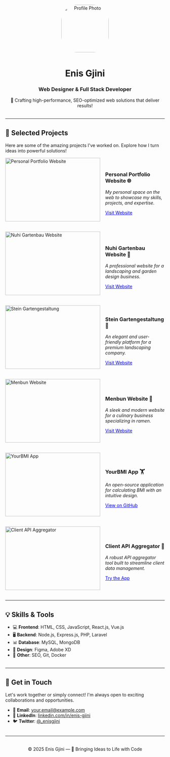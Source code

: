 <!-- Updated Portfolio Section -->

<div align="center">
  <img 
    src="https://framerusercontent.com/images/XMiiECCeeSoVVOYTGADuN9yI0Hs.jpg" 
    alt="Profile Photo" 
    width="150" 
    height="150" 
    style="border-radius: 50px; margin-bottom: 10px;"
  />
  <h1>Enis Gjini</h1>
  <h3>Web Designer & Full Stack Developer</h3>
  <p>🚀 Crafting high-performance, SEO-optimized web solutions that deliver results!</p>
</div>

<hr style="margin: 2rem 0;" />

<h2>🌟 Selected Projects</h2>
<p>Here are some of the amazing projects I've worked on. Explore how I turn ideas into powerful solutions!</p>

<!-- Project 1 -->
<div style="display: flex; margin-bottom: 2rem; align-items: center;">
  <img 
    src="https://via.placeholder.com/300x200" 
    alt="Personal Portfolio Website" 
    style="width: 300px; height: 200px; object-fit: cover; margin-right: 1rem;"
  />
  <div>
    <h3>Personal Portfolio Website 🌐</h3>
    <p><em>My personal space on the web to showcase my skills, projects, and expertise.</em></p>
    <a href="http://enisgj-11.epizy.com/?i=2" target="_blank" style="color: #0000EE;">Visit Website</a>
  </div>
</div>

<!-- Project 2 -->
<div style="display: flex; margin-bottom: 2rem; align-items: center;">
  <img 
    src="https://via.placeholder.com/300x200" 
    alt="Nuhi Gartenbau Website" 
    style="width: 300px; height: 200px; object-fit: cover; margin-right: 1rem;"
  />
  <div>
    <h3>Nuhi Gartenbau Website 🌱</h3>
    <p><em>A professional website for a landscaping and garden design business.</em></p>
    <a href="https://www.nuhi-gartenbau.de/" target="_blank" style="color: #0000EE;">Visit Website</a>
  </div>
</div>

<!-- Project 3 -->
<div style="display: flex; margin-bottom: 2rem; align-items: center;">
  <img 
    src="https://via.placeholder.com/300x200" 
    alt="Stein Gartengestaltung" 
    style="width: 300px; height: 200px; object-fit: cover; margin-right: 1rem;"
  />
  <div>
    <h3>Stein Gartengestaltung 🏡</h3>
    <p><em>An elegant and user-friendly platform for a premium landscaping company.</em></p>
    <a href="https://stein-gartengestaltung.de/Heim/" target="_blank" style="color: #0000EE;">Visit Website</a>
  </div>
</div>

<!-- Project 4 -->
<div style="display: flex; margin-bottom: 2rem; align-items: center;">
  <img 
    src="https://via.placeholder.com/300x200" 
    alt="Menbun Website" 
    style="width: 300px; height: 200px; object-fit: cover; margin-right: 1rem;"
  />
  <div>
    <h3>Menbun Website 🍜</h3>
    <p><em>A sleek and modern website for a culinary business specializing in ramen.</em></p>
    <a href="https://menbun.com/" target="_blank" style="color: #0000EE;">Visit Website</a>
  </div>
</div>

<!-- Project 5 -->
<div style="display: flex; margin-bottom: 2rem; align-items: center;">
  <img 
    src="https://via.placeholder.com/300x200" 
    alt="YourBMI App" 
    style="width: 300px; height: 200px; object-fit: cover; margin-right: 1rem;"
  />
  <div>
    <h3>YourBMI App 🏋️</h3>
    <p><em>An open-source application for calculating BMI with an intuitive design.</em></p>
    <a href="https://github.com/enisgjinii/YourBMI" target="_blank" style="color: #0000EE;">View on GitHub</a>
  </div>
</div>

<!-- Project 6 -->
<div style="display: flex; margin-bottom: 2rem; align-items: center;">
  <img 
    src="https://via.placeholder.com/300x200" 
    alt="Client API Aggregator" 
    style="width: 300px; height: 200px; object-fit: cover; margin-right: 1rem;"
  />
  <div>
    <h3>Client API Aggregator 🔗</h3>
    <p><em>A robust API aggregator tool built to streamline client data management.</em></p>
    <a href="https://client-api-aggs.onrender.com/" target="_blank" style="color: #0000EE;">Try the App</a>
  </div>
</div>

<hr style="margin: 2rem 0;" />

<h2>💡 Skills & Tools</h2>
<ul>
  <li>💻 <strong>Frontend</strong>: HTML, CSS, JavaScript, React.js, Vue.js</li>
  <li>🖥️ <strong>Backend</strong>: Node.js, Express.js, PHP, Laravel</li>
  <li>📊 <strong>Database</strong>: MySQL, MongoDB</li>
  <li>🎨 <strong>Design</strong>: Figma, Adobe XD</li>
  <li>🔧 <strong>Other</strong>: SEO, Git, Docker</li>
</ul>

<hr style="margin: 2rem 0;" />

<h2>🤝 Get in Touch</h2>
<p>Let's work together or simply connect! I'm always open to exciting collaborations and opportunities.</p>
<ul>
  <li>📧 <strong>Email</strong>: <a href="mailto:your.email@example.com">your.email@example.com</a></li>
  <li>🔗 <strong>LinkedIn</strong>: <a href="https://linkedin.com/in/enis-gjini" target="_blank">linkedin.com/in/enis-gjini</a></li>
  <li>🐦 <strong>Twitter</strong>: <a href="https://twitter.com/_enisgjini" target="_blank">@_enisgjini</a></li>
</ul>

<hr style="margin: 2rem 0;" />

<div align="center">
  <p>&copy; 2025 Enis Gjini &mdash; 🚀 Bringing Ideas to Life with Code</p>
</div>
